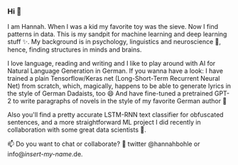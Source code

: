### Hi 👋 
I am Hannah. When I was a kid my favorite toy was the sieve. Now I find patterns in data. This is my sandpit for machine learning and deep learning stuff ✨. 
My background is in psychology, linguistics and neuroscience :brain:, hence, finding structures in minds and brains. 

I love language, reading and writing and I like to play around with AI for Natural Language Generation in German. If you wanna have a look: I have trained a plain Tensorflow/Keras net (Long-Short-Term Recurrent Neural Net) from scratch, which, magically, happens to be able to generate lyrics in the style of German Dadaists, too 😄 And have fine-tuned a pretrained GPT-2 to write paragraphs of novels in the style of my favorite German author 💬

Also you'll find a pretty accurate LSTM-RNN text classifier for obfuscated sentences, and a more straightforward ML project I did recently in collaboration with some great data scientists 👯.  

📫 Do you want to chat or collaborate? :mega: twitter @hannahbohle or info@_insert-my-name_.de.



<!--
**hhnnhh/hhnnhh** is a ✨ _special_ ✨ repository because its `README.md` (this file) appears on your GitHub profile.

Here are some ideas to get you started:

- 🔭 I’m currently working on ...
- 🌱 I’m currently learning ...
- 👯 I’m looking to collaborate on ...
- 🤔 I’m looking for help with ...
- 💬 Ask me about ...
- 📫 How to reach me: ...
- 😄 Pronouns: ...
- ⚡ Fun fact: ...
-->

